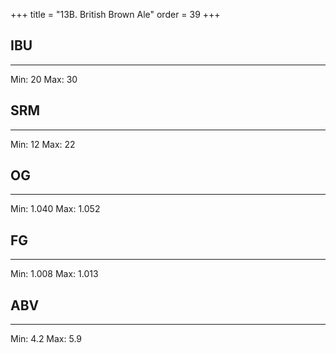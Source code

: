+++
title = "13B. British Brown Ale"
order = 39
+++
## IBU
******
Min: 20
Max: 30
## SRM
******
Min: 12
Max: 22
## OG
******
Min: 1.040
Max: 1.052
## FG
******
Min: 1.008
Max: 1.013
## ABV
******
Min: 4.2
Max: 5.9

